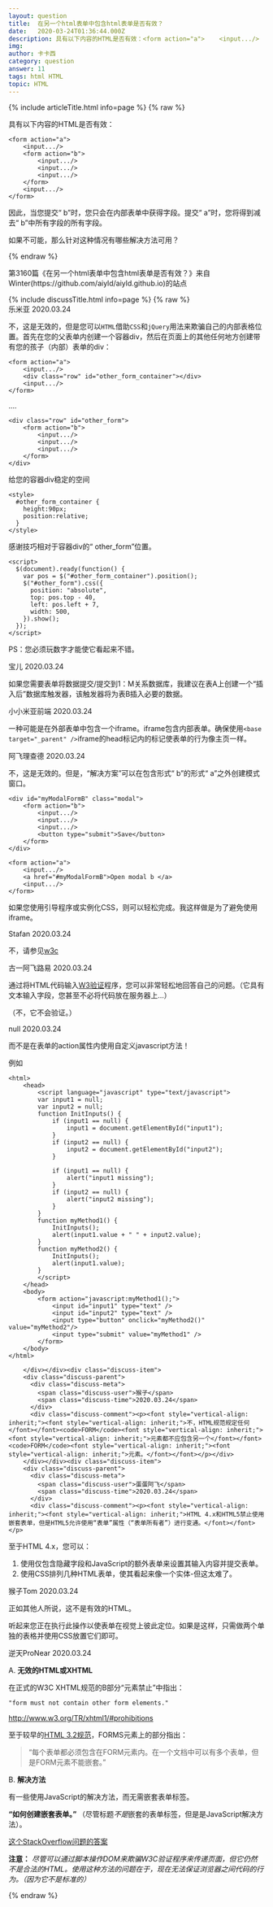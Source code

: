 ```yaml
---
layout: question
title:  在另一个html表单中包含html表单是否有效？
date:   2020-03-24T01:36:44.000Z
description: 具有以下内容的HTML是否有效：<form action="a">    <input.../>    <form action="b">   ...
img: 
author: 卡卡西
category: question
answer: 11
tags: html HTML
topic: HTML
---
```

<div class="article-root">
  <div class="article">
    {% include articleTitle.html info=page %}
    {% raw %}
    <div class="article-content"><p><font style="vertical-align: inherit;"><font style="vertical-align: inherit;">具有以下内容的HTML是否有效：</font></font></p>

<pre><code>&lt;form action="a"&gt;<font></font>
    &lt;input.../&gt;<font></font>
    &lt;form action="b"&gt;<font></font>
        &lt;input.../&gt;<font></font>
        &lt;input.../&gt;<font></font>
        &lt;input.../&gt;<font></font>
    &lt;/form&gt;<font></font>
    &lt;input.../&gt;<font></font>
&lt;/form&gt;<font></font>
</code></pre>

<p><font style="vertical-align: inherit;"><font style="vertical-align: inherit;">因此，当您提交“ b”时，您只会在内部表单中获得字段。</font><font style="vertical-align: inherit;">提交“ a”时，您将得到减去“ b”中所有字段的所有字段。</font></font></p>

<p><font style="vertical-align: inherit;"><font style="vertical-align: inherit;">如果不可能，那么针对这种情况有哪些解决方法可用？</font></font></p></div>
    {% endraw %}
  </div>
  <p class="winter_mark">第3160篇《在另一个html表单中包含html表单是否有效？》来自Winter(https://github.com/aiyld/aiyld.github.io)的站点</p>
  <div class="discuss-wrapper">
    {% include discussTitle.html info=page %}
    {% raw %}
    <div class="discuss-item">
        <div class="discuss-parent">
          <div class="discuss-meta">
            <span class="discuss-user">乐米亚</span>
            <span class="discuss-time">2020.03.24</span>
          </div>
          <div class="discuss-comment"><p><font style="vertical-align: inherit;"><font style="vertical-align: inherit;">不，这是无效的，但是您可以</font></font><code>HTML</code><font style="vertical-align: inherit;"><font style="vertical-align: inherit;">借助</font></font><code>CSS</code><font style="vertical-align: inherit;"><font style="vertical-align: inherit;">和</font></font><code>jQuery</code><font style="vertical-align: inherit;"><font style="vertical-align: inherit;">用法</font><font style="vertical-align: inherit;">来欺骗自己的内部表格位置</font><font style="vertical-align: inherit;">。</font><font style="vertical-align: inherit;">首先在您的父表单内创建一个容器div，然后在页面上的其他任何地方创建带有您的孩子（内部）表单的div：</font></font></p>

<pre><code>&lt;form action="a"&gt;<font></font>
    &lt;input.../&gt;<font></font>
    &lt;div class="row" id="other_form_container"&gt;&lt;/div&gt;<font></font>
    &lt;input.../&gt;<font></font>
&lt;/form&gt;<font></font>
</code></pre>

<p><font style="vertical-align: inherit;"><font style="vertical-align: inherit;">....</font></font></p>

<pre><code>&lt;div class="row" id="other_form"&gt;<font></font>
    &lt;form action="b"&gt;<font></font>
        &lt;input.../&gt;<font></font>
        &lt;input.../&gt;<font></font>
        &lt;input.../&gt;<font></font>
    &lt;/form&gt;<font></font>
&lt;/div&gt;<font></font>
</code></pre>

<p><font style="vertical-align: inherit;"><font style="vertical-align: inherit;">给您的容器div稳定的空间</font></font></p>

<pre><code>&lt;style&gt;<font></font>
  #other_form_container {<font></font>
    height:90px;<font></font>
    position:relative;<font></font>
  }<font></font>
&lt;/style&gt; <font></font>
</code></pre>

<p><font style="vertical-align: inherit;"><font style="vertical-align: inherit;">感谢技巧相对于容器div的“ other_form”位置。</font></font></p>

<pre><code>&lt;script&gt;<font></font>
  $(document).ready(function() {<font></font>
    var pos = $("#other_form_container").position();<font></font>
    $("#other_form").css({<font></font>
      position: "absolute",<font></font>
      top: pos.top - 40,<font></font>
      left: pos.left + 7,<font></font>
      width: 500,<font></font>
    }).show();<font></font>
  });<font></font>
&lt;/script&gt;<font></font>
</code></pre>

<p><font style="vertical-align: inherit;"><font style="vertical-align: inherit;">PS：您必须玩数字才能使它看起来不错。</font></font></p></div>
        </div></div><div class="discuss-item">
        <div class="discuss-parent">
          <div class="discuss-meta">
            <span class="discuss-user">宝儿</span>
            <span class="discuss-time">2020.03.24</span>
          </div>
          <div class="discuss-comment"><p><font style="vertical-align: inherit;"><font style="vertical-align: inherit;">如果您需要表单将数据提交/提交到1：M关系数据库，我建议在表A上创建一个“插入后”数据库触发器，该触发器将为表B插入必要的数据。</font></font></p></div>
        </div></div><div class="discuss-item">
        <div class="discuss-parent">
          <div class="discuss-meta">
            <span class="discuss-user">小小米亚前端</span>
            <span class="discuss-time">2020.03.24</span>
          </div>
          <div class="discuss-comment"><p><font style="vertical-align: inherit;"><font style="vertical-align: inherit;">一种可能是在外部表单中包含一个iframe。</font><font style="vertical-align: inherit;">iframe包含内部表单。</font><font style="vertical-align: inherit;">确保使用</font></font><code>&lt;base target="_parent" /&gt;</code><font style="vertical-align: inherit;"><font style="vertical-align: inherit;">iframe的head标记内的标记使表单的行为像主页一样。</font></font></p></div>
        </div></div><div class="discuss-item">
        <div class="discuss-parent">
          <div class="discuss-meta">
            <span class="discuss-user">阿飞理查德</span>
            <span class="discuss-time">2020.03.24</span>
          </div>
          <div class="discuss-comment"><p><font style="vertical-align: inherit;"><font style="vertical-align: inherit;">不，这是无效的。</font><font style="vertical-align: inherit;">但是，“解决方案”可以在包含形式“ b”的形式“ a”之外创建模式窗口。</font></font></p>

<pre><code>&lt;div id="myModalFormB" class="modal"&gt;<font></font>
    &lt;form action="b"&gt;<font></font>
        &lt;input.../&gt;<font></font>
        &lt;input.../&gt;<font></font>
        &lt;input.../&gt;<font></font>
        &lt;button type="submit"&gt;Save&lt;/button&gt;<font></font>
    &lt;/form&gt;<font></font>
&lt;/div&gt;<font></font>
<font></font>
&lt;form action="a"&gt;<font></font>
    &lt;input.../&gt;<font></font>
    &lt;a href="#myModalFormB"&gt;Open modal b &lt;/a&gt;<font></font>
    &lt;input.../&gt;<font></font>
&lt;/form&gt;<font></font>
</code></pre>

<p><font style="vertical-align: inherit;"><font style="vertical-align: inherit;">如果您使用引导程序或实例化CSS，则可以轻松完成。</font><font style="vertical-align: inherit;">我这样做是为了避免使用iframe。</font></font></p></div>
        </div></div><div class="discuss-item">
        <div class="discuss-parent">
          <div class="discuss-meta">
            <span class="discuss-user">Stafan</span>
            <span class="discuss-time">2020.03.24</span>
          </div>
          <div class="discuss-comment"><p><font style="vertical-align: inherit;"><font style="vertical-align: inherit;">不，请参见</font></font><a href="http://www.w3.org/TR/html401/interact/forms.html" rel="nofollow noreferrer"><font style="vertical-align: inherit;"><font style="vertical-align: inherit;">w3c</font></font></a></p></div>
        </div></div><div class="discuss-item">
        <div class="discuss-parent">
          <div class="discuss-meta">
            <span class="discuss-user">古一阿飞路易</span>
            <span class="discuss-time">2020.03.24</span>
          </div>
          <div class="discuss-comment"><p><font style="vertical-align: inherit;"><font style="vertical-align: inherit;">通过将HTML代码输入</font></font><a href="http://validator.w3.org/#validate_by_input" rel="noreferrer"><font style="vertical-align: inherit;"><font style="vertical-align: inherit;">W3验证</font></font></a><font style="vertical-align: inherit;"><font style="vertical-align: inherit;">程序，您可以非常轻松地回答自己的问题</font><font style="vertical-align: inherit;">。</font><font style="vertical-align: inherit;">（它具有文本输入字段，您甚至不必将代码放在服务器上...）</font></font></p>

<p><font style="vertical-align: inherit;"><font style="vertical-align: inherit;">（不，它不会验证。）</font></font></p></div>
        </div></div><div class="discuss-item">
        <div class="discuss-parent">
          <div class="discuss-meta">
            <span class="discuss-user">null</span>
            <span class="discuss-time">2020.03.24</span>
          </div>
          <div class="discuss-comment"><p><font style="vertical-align: inherit;"><font style="vertical-align: inherit;">而不是在表单的action属性内使用自定义javascript方法！</font></font></p>

<p><font style="vertical-align: inherit;"><font style="vertical-align: inherit;">例如</font></font></p>

<pre><code>&lt;html&gt;<font></font>
    &lt;head&gt;<font></font>
        &lt;script language="javascript" type="text/javascript"&gt;<font></font>
        var input1 = null;<font></font>
        var input2 = null;<font></font>
        function InitInputs() {<font></font>
            if (input1 == null) {<font></font>
                input1 = document.getElementById("input1");<font></font>
            }<font></font>
            if (input2 == null) {<font></font>
                input2 = document.getElementById("input2");<font></font>
            }<font></font>
<font></font>
            if (input1 == null) {<font></font>
                alert("input1 missing");<font></font>
            }<font></font>
            if (input2 == null) {<font></font>
                alert("input2 missing");<font></font>
            }<font></font>
        }<font></font>
        function myMethod1() {<font></font>
            InitInputs();<font></font>
            alert(input1.value + " " + input2.value);<font></font>
        }<font></font>
        function myMethod2() {<font></font>
            InitInputs();<font></font>
            alert(input1.value);<font></font>
        }<font></font>
        &lt;/script&gt;<font></font>
    &lt;/head&gt;<font></font>
    &lt;body&gt;<font></font>
        &lt;form action="javascript:myMethod1();"&gt;<font></font>
            &lt;input id="input1" type="text" /&gt;<font></font>
            &lt;input id="input2" type="text" /&gt;<font></font>
            &lt;input type="button" onclick="myMethod2()" value="myMethod2"/&gt;<font></font>
            &lt;input type="submit" value="myMethod1" /&gt;<font></font>
        &lt;/form&gt;<font></font>
    &lt;/body&gt;<font></font>
&lt;/html&gt;<font></font>
</code></pre></div>
        </div></div><div class="discuss-item">
        <div class="discuss-parent">
          <div class="discuss-meta">
            <span class="discuss-user">猴子</span>
            <span class="discuss-time">2020.03.24</span>
          </div>
          <div class="discuss-comment"><p><font style="vertical-align: inherit;"><font style="vertical-align: inherit;">不，HTML规范规定任何</font></font><code>FORM</code><font style="vertical-align: inherit;"><font style="vertical-align: inherit;">元素都不应包含另一个</font></font><code>FORM</code><font style="vertical-align: inherit;"><font style="vertical-align: inherit;">元素。</font></font></p></div>
        </div></div><div class="discuss-item">
        <div class="discuss-parent">
          <div class="discuss-meta">
            <span class="discuss-user">蛋蛋阿飞</span>
            <span class="discuss-time">2020.03.24</span>
          </div>
          <div class="discuss-comment"><p><font style="vertical-align: inherit;"><font style="vertical-align: inherit;">HTML 4.x和HTML5禁止使用嵌套表单，但是HTML5允许使用“表单”属性（“表单所有者”）进行变通。</font></font></p>

<p><font style="vertical-align: inherit;"><font style="vertical-align: inherit;">至于HTML 4.x，您可以：</font></font></p>

<ol>
<li><font style="vertical-align: inherit;"><font style="vertical-align: inherit;">使用仅包含隐藏字段和JavaScript的额外表单来设置其输入内容并提交表单。</font></font></li>
<li><font style="vertical-align: inherit;"><font style="vertical-align: inherit;">使用CSS排列几种HTML表单，使其看起来像一个实体-但这太难了。</font></font></li>
</ol></div>
        </div></div><div class="discuss-item">
        <div class="discuss-parent">
          <div class="discuss-meta">
            <span class="discuss-user">猴子Tom</span>
            <span class="discuss-time">2020.03.24</span>
          </div>
          <div class="discuss-comment"><p><font style="vertical-align: inherit;"><font style="vertical-align: inherit;">正如其他人所说，这不是有效的HTML。</font></font></p>

<p><font style="vertical-align: inherit;"><font style="vertical-align: inherit;">听起来您正在执行此操作以使表单在视觉上彼此定位。</font><font style="vertical-align: inherit;">如果是这样，只需做两个单独的表格并使用CSS放置它们即可。</font></font></p></div>
        </div></div><div class="discuss-item">
        <div class="discuss-parent">
          <div class="discuss-meta">
            <span class="discuss-user">逆天ProNear</span>
            <span class="discuss-time">2020.03.24</span>
          </div>
          <div class="discuss-comment"><p><font style="vertical-align: inherit;"><font style="vertical-align: inherit;">A. </font></font><strong><font style="vertical-align: inherit;"><font style="vertical-align: inherit;">无效的HTML或XHTML</font></font></strong></p>

<p><font style="vertical-align: inherit;"><font style="vertical-align: inherit;">在正式的W3C XHTML规范的B部分“元素禁止”中指出：</font></font></p>

<pre><code>"form must not contain other form elements."
</code></pre>

<p><a href="http://www.w3.org/TR/xhtml1/#prohibitions" rel="noreferrer"><font style="vertical-align: inherit;"><font style="vertical-align: inherit;">http://www.w3.org/TR/xhtml1/#prohibitions</font></font></a></p>

<p><font style="vertical-align: inherit;"><font style="vertical-align: inherit;">至于较早的</font></font><a href="http://www.w3.org/MarkUp/html3/forms.html" rel="noreferrer"><font style="vertical-align: inherit;"><font style="vertical-align: inherit;">HTML 3.2规范</font></font></a><font style="vertical-align: inherit;"><font style="vertical-align: inherit;">，FORMS元素上的部分指出：</font></font></p>

<blockquote>
  <p><font style="vertical-align: inherit;"><font style="vertical-align: inherit;">“每个表单都必须包含在FORM元素内。在一个文档中可以有多个表单，但是FORM元素不能嵌套。”</font></font></p>
</blockquote>

<p><font style="vertical-align: inherit;"><font style="vertical-align: inherit;">B. </font></font><strong><font style="vertical-align: inherit;"><font style="vertical-align: inherit;">解决方法</font></font></strong></p>

<p><font style="vertical-align: inherit;"><font style="vertical-align: inherit;">有一些使用JavaScript的解决方法，而无需嵌套表单标签。</font></font></p>

<p><strong><font style="vertical-align: inherit;"><font style="vertical-align: inherit;">“如何创建嵌套表单。” </font></font></strong><font style="vertical-align: inherit;"><font style="vertical-align: inherit;">（尽管标题</font></font><em><font style="vertical-align: inherit;"><font style="vertical-align: inherit;">不是</font></font></em><font style="vertical-align: inherit;"><font style="vertical-align: inherit;">嵌套的表单标签，但是是JavaScript解决方法）。</font></font></p>

<p><a href="https://stackoverflow.com/questions/1759006/embed-an-html-form-within-a-larger-form"><font style="vertical-align: inherit;"><font style="vertical-align: inherit;">这个StackOverflow问题的答案</font></font></a></p>

<p><strong><font style="vertical-align: inherit;"><font style="vertical-align: inherit;">注意：</font></font></strong> <em><font style="vertical-align: inherit;"><font style="vertical-align: inherit;">尽管可以通过脚本操作DOM来欺骗W3C验证程序来传递页面，但它仍然不是合法的HTML。</font><font style="vertical-align: inherit;">使用这种方法的问题在于，现在无法保证浏览器之间代码的行为。</font><font style="vertical-align: inherit;">（因为它不是标准的）</font></font></em> </p></div>
        </div></div>
    {% endraw %}
  </div>
<div>
